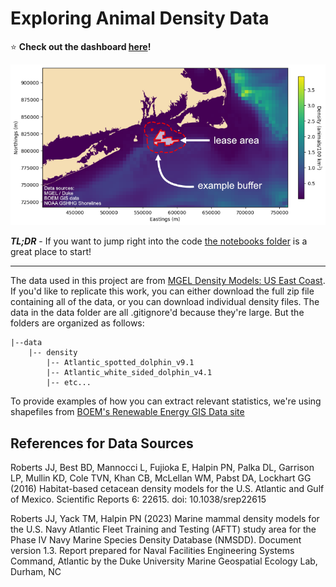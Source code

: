 # Exploring Animal Density Data

 ⭐️ **Check out the dashboard [here](https://waveform-analytics.github.io/wa_density_demo/)!**

![map](https://github.com/Waveform-Analytics/wa_density_demo/blob/main/images/map.png)

***TL;DR*** - If you want to jump right into the code [the notebooks folder](https://github.com/Waveform-Analytics/wa_density_demo/tree/main/notebooks) is a great place to start!

---
The data used in this project are from [MGEL Density Models: US East Coast](https://seamap.env.duke.edu/models/Duke/EC/). If you'd like to replicate this work, you can either download the full zip file containing all of the data, or you can download individual density files. The data in the data folder are all .gitignore'd because they're large. But the folders are organized as follows:

    |--data
        |-- density
            |-- Atlantic_spotted_dolphin_v9.1
            |-- Atlantic_white_sided_dolphin_v4.1
            |-- etc...

To provide examples of how you can extract relevant statistics, we're using shapefiles from [BOEM's Renewable Energy GIS Data site](https://www.boem.gov/renewable-energy/mapping-and-data/renewable-energy-gis-data)

## References for Data Sources
Roberts JJ, Best BD, Mannocci L, Fujioka E, Halpin PN, Palka DL, Garrison LP,
Mullin KD, Cole TVN, Khan CB, McLellan WM, Pabst DA, Lockhart GG (2016)
Habitat-based cetacean density models for the U.S. Atlantic and Gulf of
Mexico. Scientific Reports 6: 22615. doi: 10.1038/srep22615

Roberts JJ, Yack TM, Halpin PN (2023) Marine mammal density models for the
U.S. Navy Atlantic Fleet Training and Testing (AFTT) study area for the Phase
IV Navy Marine Species Density Database (NMSDD). Document version 1.3. Report
prepared for Naval Facilities Engineering Systems Command, Atlantic by the
Duke University Marine Geospatial Ecology Lab, Durham, NC
